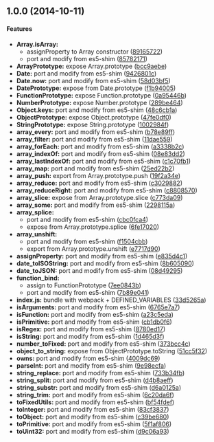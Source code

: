 ## 1.0.0 (2014-10-11)


#### Features

* **Array.isArray:**
  * assignProperty to Array constructor ([89165722](https://github.com/tomchentw/holyfills/commit/891657227d3e094f17beab1300fd17edec205082))
  * port and modify from es5-shim ([85782171](https://github.com/tomchentw/holyfills/commit/857821717ad13431b1e0af88ba1a76094c5894f2))
* **ArrayPrototype:** expose Array.prototype ([bcc9aebe](https://github.com/tomchentw/holyfills/commit/bcc9aebefdb18819e96ea09faf10d77a9caef202))
* **Date:** port and modify from es5-shim ([9426801c](https://github.com/tomchentw/holyfills/commit/9426801cc98dab98a5e1d717b315519a3596e938))
* **Date.now:** port and modify from es5-shim ([58d03bf5](https://github.com/tomchentw/holyfills/commit/58d03bf594df7fba5f298aff0f0dad39ce013ac1))
* **DatePrototype:** expose from Date.prototype ([f1b94005](https://github.com/tomchentw/holyfills/commit/f1b940052dacd2f54911aee6fa38dd8814b8704a))
* **FunctionPrototype:** expose Function.prototype ([0a95446b](https://github.com/tomchentw/holyfills/commit/0a95446b7bf578a9e37a22d351c108595eb1b292))
* **NumberPrototype:** expose Number.prototype ([289be464](https://github.com/tomchentw/holyfills/commit/289be4645f13c4f8a97859f1f146c9d8bc0da6f9))
* **Object.keys:** port and modify from es5-shim ([48c6cb1a](https://github.com/tomchentw/holyfills/commit/48c6cb1a24923058d68f8c18ec4c31abe979399f))
* **ObjectPrototype:** expose Object.prototype ([47fe0df0](https://github.com/tomchentw/holyfills/commit/47fe0df03e056e946431d32e3f15936dda06397c))
* **StringPrototype:** expose String.prototype ([1002984f](https://github.com/tomchentw/holyfills/commit/1002984fc5e4c7b21226eae3fefbc34f0af28456))
* **array_every:** port and modify from es5-shim ([b78e89ff](https://github.com/tomchentw/holyfills/commit/b78e89ffd135f99a93ab1744a23d3ebb5dab6b6a))
* **array_filter:** port and modify from es5-shim ([11dae559](https://github.com/tomchentw/holyfills/commit/11dae5594783fba79caad68e1abe86b0788c90c6))
* **array_forEach:** port and modify from es5-shim ([a3338b2c](https://github.com/tomchentw/holyfills/commit/a3338b2c0887a29b5c61d7b802aada38c441a5db))
* **array_indexOf:** port and modify from es5-shim ([08e83dd2](https://github.com/tomchentw/holyfills/commit/08e83dd2dfdc0124163cfe7db1512ae30c5b7b22))
* **array_lastIndexOf:** port and modify from es5-shim ([c1c70fb1](https://github.com/tomchentw/holyfills/commit/c1c70fb1297edcc2b78e454aff869aef740e6d6a))
* **array_map:** port and modify from es5-shim ([25ed22b2](https://github.com/tomchentw/holyfills/commit/25ed22b2ac2e841ee3ae104cff4bed563d3eef51))
* **array_push:** export from Array.prototype.push ([19f2a34e](https://github.com/tomchentw/holyfills/commit/19f2a34e3d1f98a7d2d7327802d0f98ca2ea393d))
* **array_reduce:** port and modify from es5-shim ([c3029882](https://github.com/tomchentw/holyfills/commit/c30298828db06dbb3ea33e71bcf79282749ec211))
* **array_reduceRight:** port and modify from es5-shim ([c8808570](https://github.com/tomchentw/holyfills/commit/c8808570f198d3cd6c3277f93c6cd18b41e225f3))
* **array_slice:** expose from Array.prototype.slice ([c773da09](https://github.com/tomchentw/holyfills/commit/c773da09cfff647f6469af5cbeb650ed51fbc93b))
* **array_some:** port and modify from es5-shim ([2298115a](https://github.com/tomchentw/holyfills/commit/2298115a5e02c9e2a375f9cbd729987bb8b755f4))
* **array_splice:**
  * port and modify from es5-shim ([cbc0fca4](https://github.com/tomchentw/holyfills/commit/cbc0fca4f0b3ec4744903aa18dcb6646ca8bac9a))
  * expose from Array.prototype.splice ([6fe17020](https://github.com/tomchentw/holyfills/commit/6fe170202b8dbf621a41f3de3aae0526beca0547))
* **array_unshift:**
  * port and modify from es5-shim ([f1504cbb](https://github.com/tomchentw/holyfills/commit/f1504cbbcb9cdfe7eee3b5d348c48a0f4f78793e))
  * export from Array.prototype.unshift ([e7717d90](https://github.com/tomchentw/holyfills/commit/e7717d90bfb1382937cfb13587f9886ab53b362d))
* **assignProperty:** port and modify from es5-shim ([e835d4c1](https://github.com/tomchentw/holyfills/commit/e835d4c1e66bc773f979267f584e7b5a5ae3647a))
* **date_toISOString:** port and modify from es5-shim ([8b605090](https://github.com/tomchentw/holyfills/commit/8b60509057b22e8e233f8f6706c3d432bcb7ff93))
* **date_toJSON:** port and modify from es5-shim ([08d49295](https://github.com/tomchentw/holyfills/commit/08d49295e7e73b5a9dfc3b2fe4a3bbcb358d8640))
* **function_bind:**
  * assign to FunctionPrototype ([7ee0843b](https://github.com/tomchentw/holyfills/commit/7ee0843b90e018f1c0d5a249476df633298d20ab))
  * port and modify from es5-shim ([7b89e041](https://github.com/tomchentw/holyfills/commit/7b89e041da23a96411e39036fe61f677ffbfd7eb))
* **index.js:** bundle with webpack + DEFINED_VARIABLES ([33d5265a](https://github.com/tomchentw/holyfills/commit/33d5265ab237da667fbc6c8905de561435237308))
* **isArguments:** port and modify from es5-shim ([6765e7a7](https://github.com/tomchentw/holyfills/commit/6765e7a71472987000594db2f0e3855ced573f03))
* **isFunction:** port and modify from es5-shim ([a23c5eda](https://github.com/tomchentw/holyfills/commit/a23c5edad98ef64e92c01287752d9cfcdd5ca91c))
* **isPrimitive:** port and modify from es5-shim ([cb1db0f6](https://github.com/tomchentw/holyfills/commit/cb1db0f60b6007a79b239b25fe58cf6444f9cca1))
* **isRegex:** port and modify from es5-shim ([8780ed17](https://github.com/tomchentw/holyfills/commit/8780ed17c2c87e4fea0701c83969f41e792aa8c1))
* **isString:** port and modify from es5-shim ([1d465d3f](https://github.com/tomchentw/holyfills/commit/1d465d3f4cdc60b831489736c3eca68e7ca331c0))
* **number_toFixed:** port and modify from es5-shim ([373bcc4c](https://github.com/tomchentw/holyfills/commit/373bcc4c8a0ab59f382447b8df398fb669b172ba))
* **object_to_string:** expose from ObjectPrototype.toString ([51cc5f32](https://github.com/tomchentw/holyfills/commit/51cc5f320b9abe30ac425bc6535c2810b7600ac3))
* **owns:** port and modify from es5-shim ([4009dc69](https://github.com/tomchentw/holyfills/commit/4009dc69f09d963677ab75af77d2a4003d9468fd))
* **parseInt:** port and modify from es5-shim ([9e98ecfa](https://github.com/tomchentw/holyfills/commit/9e98ecfa297ca0e4e9e0361d5419d3413484cf89))
* **string_replace:** port and modify from es5-shim ([733b34fb](https://github.com/tomchentw/holyfills/commit/733b34fbae64f4527b608b9ec5da2f67799f6de6))
* **string_split:** port and modify from es5-shim ([d4b8aeff](https://github.com/tomchentw/holyfills/commit/d4b8aeff176e1fa5364f806f990a0b470ab12009))
* **string_substr:** port and modify from es5-shim ([d6a0125a](https://github.com/tomchentw/holyfills/commit/d6a0125a29e6e9c5b54a7b39e9dccc1d4831f2d7))
* **string_trim:** port and modify from es5-shim ([6c20da6f](https://github.com/tomchentw/holyfills/commit/6c20da6f9ce0227a2b1609af91aebdc2498492cf))
* **toFixedUtils:** port and modify from es5-shim ([bf54fdef](https://github.com/tomchentw/holyfills/commit/bf54fdef3c8a61e5b86c7d3fa29661c58fdd54d8))
* **toInteger:** port and modify from es5-shim ([83cf3837](https://github.com/tomchentw/holyfills/commit/83cf383794faf58f82fcdf30eb1151f060253711))
* **toObject:** port and modify from es5-shim ([c39be680](https://github.com/tomchentw/holyfills/commit/c39be680a089d7b694d96005848d3a97fdc6b728))
* **toPrimitive:** port and modify from es5-shim ([5f1af806](https://github.com/tomchentw/holyfills/commit/5f1af806a0958bd67cf265eaee05d22612fc830a))
* **toUint32:** port and modify from es5-shim ([d9c06a93](https://github.com/tomchentw/holyfills/commit/d9c06a93bc782f267fa6ffb35916fb22476bc2ac))

